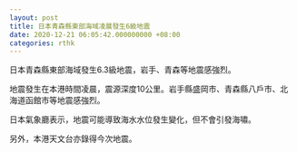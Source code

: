 ```yaml
---
layout: post
title: 日本青森縣東部海域凌晨發生6級地震
date: 2020-12-21 06:05:42.000000000 +08:00
categories: rthk
---
```


日本青森縣東部海域發生6.3級地震，岩手、青森等地震感強烈。

地震發生在本港時間凌晨，震源深度10公里。岩手縣盛岡市、青森縣八戶市、北海道函館市等地震感強烈。

日本氣象廳表示，地震可能導致海水水位發生變化，但不會引發海嘯。

另外，本港天文台亦錄得今次地震。
